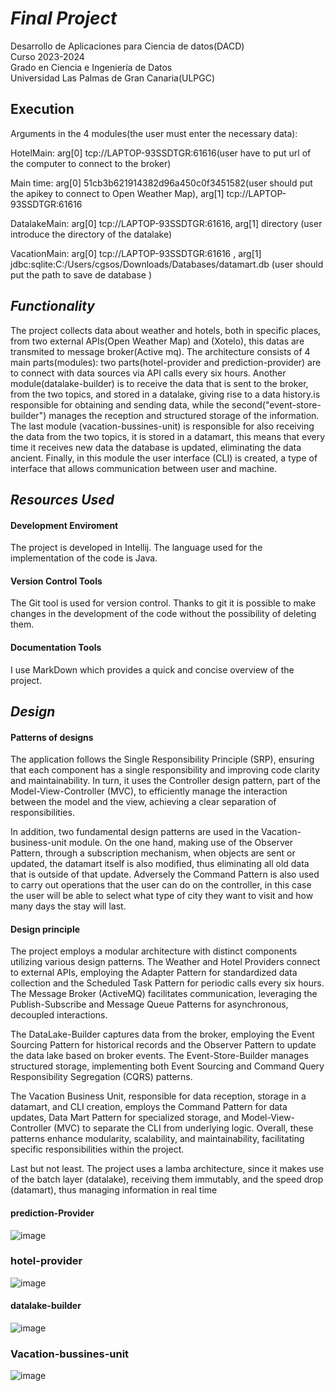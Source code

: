 # _Final Project_
Desarrollo de Aplicaciones para Ciencia de datos(DACD)  
Curso 2023-2024  
Grado en Ciencia e Ingeniería de Datos  
Universidad Las Palmas de Gran Canaria(ULPGC)  

## Execution
Arguments in the 4 modules(the user must enter the necessary data):

HotelMain: arg[0] tcp://LAPTOP-93SSDTGR:61616(user have to put url of the computer to connect to the broker)

Main time: arg[0] 51cb3b621914382d96a450c0f3451582(user should put the apikey to connect to Open Weather Map), arg[1] tcp://LAPTOP-93SSDTGR:61616

DatalakeMain: arg[0] tcp://LAPTOP-93SSDTGR:61616, arg[1] directory (user introduce the directory of the datalake)

VacationMain: arg[0] tcp://LAPTOP-93SSDTGR:61616 , arg[1] jdbc:sqlite:C:/Users/cgsos/Downloads/Databases/datamart.db (user should put the path to save de database )

## _Functionality_
The project  collects data about weather and hotels, both in specific places, from two external APIs(Open Weather Map) and (Xotelo), this datas are transmited  to message broker(Active mq). The architecture consists of 4 main parts(modules): two parts(hotel-provider and prediction-provider) are to connect with data sources via API calls every six hours. Another module(datalake-builder) is to receive the data that is sent to the broker, from the two topics, and stored in a datalake, giving rise to a data history.is responsible for obtaining and sending data, while the second("event-store-builder") manages the reception and structured storage of the information. The last module (vacation-bussines-unit) is responsible for also receiving the data from the two topics, it is stored in a datamart, this means that every time it receives new data the database is updated, eliminating the data ancient. Finally, in this module the user interface (CLI) is created, a type of interface that allows communication between user and machine.
## _Resources Used_

#### Development Enviroment

The project is developed in Intellij. The language used for the implementation of the code is Java.

#### Version Control Tools

The Git tool is used for version control. Thanks to git it is possible to make changes in the development of the code without the possibility of deleting them.

#### Documentation Tools

I use MarkDown which provides a quick and concise overview of the project.

## _Design_

#### Patterns of designs
The application follows the Single Responsibility Principle (SRP), ensuring that each component has a single responsibility and improving code clarity and maintainability. In turn, it uses the Controller design pattern, part of the Model-View-Controller (MVC), to efficiently manage the interaction between the model and the view, achieving a clear separation of responsibilities.

In addition, two fundamental design patterns are used in the Vacation-business-unit module.
On the one hand, making use of the Observer Pattern, through a subscription mechanism, when objects are sent or updated, the datamart itself is also modified, thus eliminating all old data that is outside of that update. Adversely the Command Pattern is also used to carry out operations that the user can do on the controller, in this case the user will be able to select what type of city they want to visit and how many days the stay will last.
#### Design principle
The project employs a modular architecture with distinct components utilizing various design patterns. The Weather and Hotel Providers connect to external APIs, employing the Adapter Pattern for standardized data collection and the Scheduled Task Pattern for periodic calls every six hours. The Message Broker (ActiveMQ) facilitates communication, leveraging the Publish-Subscribe and Message Queue Patterns for asynchronous, decoupled interactions.

The DataLake-Builder captures data from the broker, employing the Event Sourcing Pattern for historical records and the Observer Pattern to update the data lake based on broker events. The Event-Store-Builder manages structured storage, implementing both Event Sourcing and Command Query Responsibility Segregation (CQRS) patterns.

The Vacation Business Unit, responsible for data reception, storage in a datamart, and CLI creation, employs the Command Pattern for data updates, Data Mart Pattern for specialized storage, and Model-View-Controller (MVC) to separate the CLI from underlying logic. Overall, these patterns enhance modularity, scalability, and maintainability, facilitating specific responsibilities within the project.

Last but not least. The project uses a lamba architecture, since it makes use of the batch layer (datalake), receiving them immutably, and the speed drop (datamart), thus managing information in real time
#### prediction-Provider
![image](https://github.com/javierglezbenitez/Weather234/assets/145259489/4d403ac4-741f-496e-ac01-8b2fe4ff6f2b)


### hotel-provider
![image](https://github.com/javierglezbenitez/Weather234/assets/145259489/5722da5a-c223-4786-9a39-28ff24e9a4a6)


#### datalake-builder
![image](https://github.com/javierglezbenitez/Weather234/assets/145259489/046d57a7-36aa-4527-a7f7-5b4be0f29697)


### Vacation-bussines-unit
![image](https://github.com/javierglezbenitez/Weather234/assets/145259489/14b1e04d-26ae-4420-a87e-6b622baf8731)
